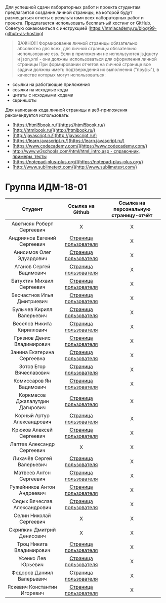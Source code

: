 Для успешной сдачи лабораторных работ и проекта студентам предлагается создание личной страницы, на которой будут размещаться отчеты c результатами всех лабораторных работ и проекта. Предлагается использовать бесплатный хостинг от GitHub. Советую ознакомиться с инструкцией (https://htmlacademy.ru/blog/99-github-as-hosting)

> ВАЖНО!!! Формирование личной страницы обязательно абсолютно для всех, для личной страницы обязательно использование css. Если в приложении не используются js,jquery и json,xml - они должны использоваться для оформления личной страницы
При формировании отчетов на личной странице все задачи должны иметь подтверждения их выполнения ("пруфы"), в качестве которых могут использоваться:
* ссылки на работающие приложения
* ссылки на исходные коды
* цитаты с исходными кодами
* скриншоты

Для написания кода личной страницы и веб-приложения рекомендуется использовать:
* [https://html5book.ru/](https://html5book.ru/)
* [http://htmlbook.ru/](http://htmlbook.ru/)
* [http://javascript.ru/](http://javascript.ru/)
* [https://learn.javascript.ru/](https://learn.javascript.ru/)
* [https://www.codecademy.com/](https://www.codecademy.com/)
* [http://www.w3schools.com/html/html_intro.asp - справочник, примеры, тесты](http://www.w3schools.com/html/html_intro.asp)
* [https://notepad-plus-plus.org/](https://notepad-plus-plus.org/)
* [http://www.sublimetext.com/](http://www.sublimetext.com/)

<h1>  Группа ИДМ-18-01 </h1>

| Студент | Ссылка на Github | Ссылка на персональную страницу-отчёт |
| :---:   |   :-:    |   :-:    | 
|Аветисян Роберт Сергеевич | X | X | 
|Андриянов Евгений Сергеевич | [Страница пользователя](https://github.com/es-andriyanov) | X |  
|Анисимов Олег Эдуардович | [Страница пользователя](https://github.com/Wartorin) | X |  
|Атанов Сергей Вадимович	 | [Страница пользователя](https://github.com/nixelce) | X |  
|Батухтин Михаил Сергеевич	 | [Страница пользователя](https://github.com/Remdev) | X | 
|Бесчастнов Илья Дмитриевич | [Страница пользователя](https://github.com/IliaBeschastnov) | X | 
|Булычев Кирилл Валерьевич | [Страница пользователя](https://github.com/KeryB) | X | 
|Веселов Никита Кириллович	 | [Страница пользователя](https://github.com/foxy1303) | X |   
|Грязнов Денис Владимирович	 | [Страница пользователя](https://github.com/DeniskaRediska) | X |  
|Занина Екатерина Сергеевна | [Страница пользователя](https://github.com/pander1c) | X |  
|Зотов Егор Вячеславович | [Страница пользователя](https://github.com/EgorZotov) | X |  
|Комиссаров Ян Вадимович | [Страница пользователя](https://github.com/d1slike) | X |   
|Коркмасов Джалалутдин Дагирович | [Страница пользователя](https://github.com/JimmyEagleEye) | X | 
|Корный Артур Александрович | [Страница пользователя](https://github.com/Creativio) | X | 
|Крюков Алексей Сергеевич | [Страница пользователя](https://github.com/AlexeyKrukov) | X | 
|Лаптев Александр Сергеевич | X | X |  
|Лихачёв Сергей Валерьевич | [Страница пользователя](https://github.com/lihach13) | X |  
|Матвеев Антон Сергеевич | [Страница пользователя](https://github.com/keklgar) | X |  
|Ружейников Антон Андреевич | [Страница пользователя](https://github.com/Jet313) | X |   
|Седых Вячеслав Александрович | [Страница пользователя](https://github.com/vyachsed) | X |  
|Селин Николай Сергеевич | X | X | 
|Скрипкин Дмитрий Денисович | X | X |  
|Троц Никита Владимирович | [Страница пользователя](https://github.com/mrskylines) | X | 
|Усенко Лев Юрьевич | [Страница пользователя](https://github.com/levich95) | X |   
|Федоров Даниил Валерьевич | [Страница пользователя](https://github.com/danya2296) | X |  
|Яскевич Константин Игоревич | [Страница пользователя](https://github.com/KonstantinYaskevich) | X |  
